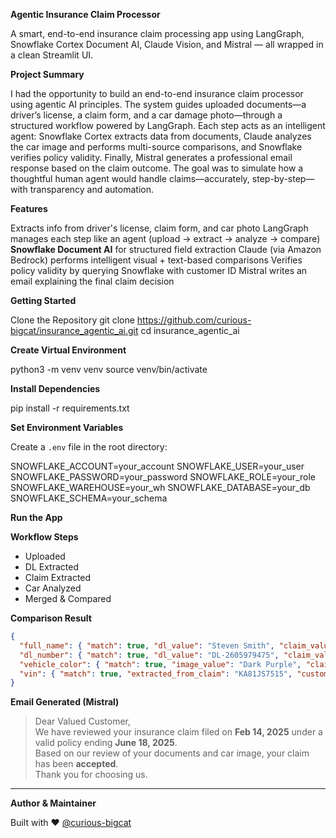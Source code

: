 **Agentic Insurance Claim Processor**

A smart, end-to-end insurance claim processing app using LangGraph, Snowflake Cortex Document AI, Claude Vision, and Mistral — all wrapped in a clean Streamlit UI.



**Project Summary**

I had the opportunity to build an end-to-end insurance claim processor using agentic AI principles. The system guides uploaded documents—a driver’s license, a claim form, and a car damage photo—through a structured workflow powered by LangGraph. Each step acts as an intelligent agent: Snowflake Cortex extracts data from documents, Claude analyzes the car image and performs multi-source comparisons, and Snowflake verifies policy validity. Finally, Mistral generates a professional email response based on the claim outcome. The goal was to simulate how a thoughtful human agent would handle claims—accurately, step-by-step—with transparency and automation.


**Features**

Extracts info from driver's license, claim form, and car photo
LangGraph manages each step like an agent (upload → extract → analyze → compare)
**Snowflake Document AI** for structured field extraction
Claude (via Amazon Bedrock) performs intelligent visual + text-based comparisons
Verifies policy validity by querying Snowflake with customer ID
Mistral writes an email explaining the final claim decision




**Getting Started**

Clone the Repository
git clone https://github.com/curious-bigcat/insurance_agentic_ai.git
cd insurance_agentic_ai


**Create Virtual Environment**


python3 -m venv venv
source venv/bin/activate


**Install Dependencies**

pip install -r requirements.txt


**Set Environment Variables**

Create a `.env` file in the root directory:

SNOWFLAKE_ACCOUNT=your_account
SNOWFLAKE_USER=your_user
SNOWFLAKE_PASSWORD=your_password
SNOWFLAKE_ROLE=your_role
SNOWFLAKE_WAREHOUSE=your_wh
SNOWFLAKE_DATABASE=your_db
SNOWFLAKE_SCHEMA=your_schema

**Run the App**




**Workflow Steps**

- Uploaded  
- DL Extracted  
- Claim Extracted  
- Car Analyzed  
- Merged & Compared  

**Comparison Result**

```json
{
  "full_name": { "match": true, "dl_value": "Steven Smith", "claim_value": "Steven Smith" },
  "dl_number": { "match": true, "dl_value": "DL-2605979475", "claim_value": "DL-2605979475" },
  "vehicle_color": { "match": true, "image_value": "Dark Purple", "claim_value": "Dark Purple" },
  "vin": { "match": true, "extracted_from_claim": "KA81JS7515", "customer_record_value": "KA81JS7515" }
}
```

**Email Generated (Mistral)**

> Dear Valued Customer,  
> We have reviewed your insurance claim filed on **Feb 14, 2025** under a valid policy ending **June 18, 2025**.  
> Based on our review of your documents and car image, your claim has been **accepted**.  
> Thank you for choosing us.

---


**Author & Maintainer**

Built with ❤ [@curious-bigcat](https://github.com/curious-bigcat)
